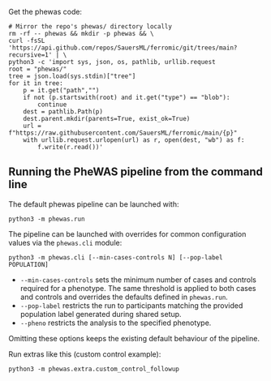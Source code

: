 Get the phewas code:
```
# Mirror the repo's phewas/ directory locally
rm -rf -- phewas && mkdir -p phewas && \
curl -fsSL 'https://api.github.com/repos/SauersML/ferromic/git/trees/main?recursive=1' | \
python3 -c 'import sys, json, os, pathlib, urllib.request
root = "phewas/"
tree = json.load(sys.stdin)["tree"]
for it in tree:
    p = it.get("path","")
    if not (p.startswith(root) and it.get("type") == "blob"):
        continue
    dest = pathlib.Path(p)
    dest.parent.mkdir(parents=True, exist_ok=True)
    url = f"https://raw.githubusercontent.com/SauersML/ferromic/main/{p}"
    with urllib.request.urlopen(url) as r, open(dest, "wb") as f:
        f.write(r.read())'
```

## Running the PheWAS pipeline from the command line

The default phewas pipeline can be launched with:
```
python3 -m phewas.run
```

The pipeline can be launched with overrides for common configuration values via the
`phewas.cli` module:

```
python3 -m phewas.cli [--min-cases-controls N] [--pop-label POPULATION]
```

* `--min-cases-controls` sets the minimum number of cases and controls required for a
  phenotype. The same threshold is applied to both cases and controls and overrides the
  defaults defined in `phewas.run`.
* `--pop-label` restricts the run to participants matching the provided population label
  generated during shared setup.
* `--pheno` restricts the analysis to the specified phenotype.


Omitting these options keeps the existing default behaviour of the pipeline.

Run extras like this (custom control example): 
```
python3 -m phewas.extra.custom_control_followup
```
